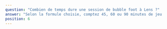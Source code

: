 ```yaml
---
question: "Combien de temps dure une session de bubble foot à Lens ?"
answer: "Selon la formule choisie, comptez 45, 60 ou 90 minutes de jeu effectif à Lens, organisées en matchs courts avec rotations. Pour les grands groupes, nous proposons des mini-tournois avec finales."
position: 6
---
```

